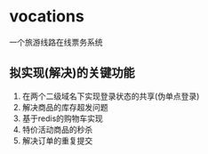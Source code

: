 # vocations
一个旅游线路在线票务系统

## 拟实现(解决)的关键功能
1. 在两个二级域名下实现登录状态的共享(伪单点登录)
2. 解决商品的库存超发问题
3. 基于redis的购物车实现
4. 特价活动商品的秒杀
5. 解决订单的重复提交
